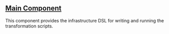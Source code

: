 ---
---

## [Main Component]({{page.link}})

This component provides the infrastructure DSL for writing and running the transformation scripts.
